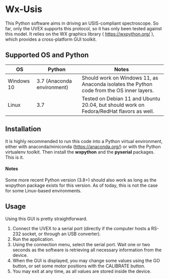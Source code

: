 # Wx-Usis

This Python software aims in driving an USIS-compliant spectroscope. So far, only the UVEX supports this protocol, so it has only been tested against this model.
It relies on the WX graphics library ( https://wxpython.org/ ), which provides a cross-platform GUI toolkit.

## Supported OS and Python
| OS            | Python                      | Notes                                                                                      |
| ------------- | -------------               | ---------                                                                                  |
| Windows 10    | 3.7 (Anaconda environment)  | Should work on Windows 11, as Anaconda isolates the Python code from the OS inner layers. |
| Linux         | 3.7                         | Tested on Debian 11 and Ubuntu 20.04, but should work on Fedora/RedHat flavors as well.     |

## Installation
It is highly recommended to run this code into a Python virtual environment, either with anaconda/miniconda (https://anaconda.org/) or with the Python virtualenv toolkit.
Then install the **wxpython** and the **pyserial** packages. This is it.

#### Notes
Some more recent Python version (3.8+) should also work as long as the wxpython package exists for this version. As of today, this is not the case for some Linux-based environments.

## Usage
Using this GUI is pretty straightforward.

1. Connect the UVEX to a serial port (directly if the computer hosts a RS-232 socket, or through an USB converter).
2. Run the application.
3. Using the connection menu, select the serial port. Wait one or two seconds as the software is retrieving all necessary information from the device.
4. When the GUI is displayed, you may change some values using the GO button, or set some motor positions with the CALIBRATE button.
5. You may exit at any time, as all values are stored inside the device.




